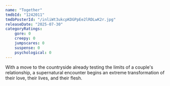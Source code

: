 ```yaml
---
name: "Together"
tmdbId: "1242011"
tmdbPosterId: "/inliWt3ukcpKDGPpEe2lRDLwK2r.jpg"
releaseDate: "2025-07-30"
categoryRatings:
    gore: 0
    creepy: 0
    jumpscares: 0
    suspense: 0
    psychological: 0
---
```

With a move to the countryside already testing the limits of a couple's relationship, a supernatural encounter begins an extreme transformation of their love, their lives, and their flesh.
